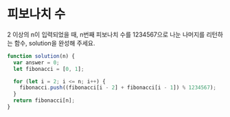 # 피보나치 수

2 이상의 n이 입력되었을 때, n번째 피보나치 수를 1234567으로 나눈 나머지를 리턴하는 함수, solution을 완성해 주세요.

```javascript
function solution(n) {
  var answer = 0;
  let fibonacci = [0, 1];

  for (let i = 2; i <= n; i++) {
    fibonacci.push((fibonacci[i - 2] + fibonacci[i - 1]) % 1234567);
  }
  return fibonacci[n];
}
```
